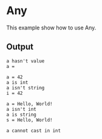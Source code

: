 # Any
This example show how to use Any.

## Output
```
a hasn't value
a =

a = 42
a is int
a isn't string
i = 42

a = Hello, World!
a isn't int
a is string
s = Hello, World!

a cannot cast in int
```
